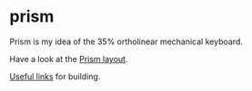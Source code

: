 # prism

Prism is my idea of the 35% ortholinear mechanical keyboard.

Have a look at the [Prism layout](layers.md).

[Useful links](links.md) for building.
